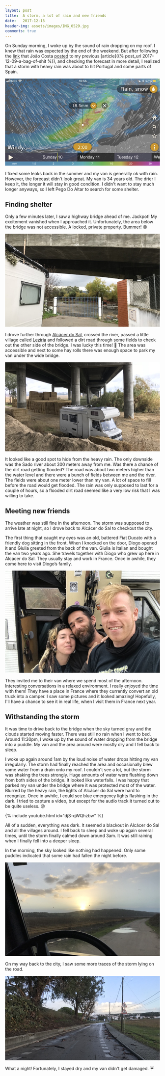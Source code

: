 ```yaml
---
layout: post
title:  A storm, a lot of rain and new friends
date:   2017-12-13
header-img: assets/images/IMG_0529.jpg
comments: true
---
```


On Sunday morning, I woke up by the sound of rain dropping on my roof. I knew that rain was expected by the end of the weekend. But after following the [link](http://disq.us/url?url=http%3A%2F%2Fobservador.pt%2F2017%2F12%2F09%2Ftodos-os-distritos-de-portugal-continental-sob-aviso-laranja-no-domingo%2F%3ArHvbccN4NBZw619J9Xd81KNfDR4&cuid=5291110) that João Costa [posted](http://localhost:4000/blog/a-bag-of-shit/#comment-3654974101) to my previous [article]({% post_url 2017-12-09-a-bag-of-shit %}), and checking the forecast in more detail, I realized that a storm with heavy rain was about to hit Portugal and some parts of Spain.

![Storm forecasted for Portugal](/assets/images/IMG_0529.jpg)

I fixed some leaks back in the summer and my van is generally ok with rain. However, the forecast didn't look great. My van is 34 years old. The drier I keep it, the longer it will stay in good condition. I didn't want to stay much longer anyways, so I left Pego Do Altar to search for some shelter.

## Finding shelter

Only a few minutes later, I saw a highway bridge ahead of me. Jackpot! My excitement vanished when I approached it. Unfortunately, the area below the bridge was not accessible. A locked, private property. Bummer! :disappointed:

![Locked area under a highway bridge](/assets/images/IMG_0519.jpg)

I drove further through [Alcácer do Sal](https://www.google.com/maps/place/Alcácer+do+Sal,+Portugal/), crossed the river, passed a little village called [Lezíria](https://www.google.com/maps/place/Lezíria,+Alcácer+do+Sal,+Portugal/) and followed a dirt road through some fields to check out the other side of the bridge. I was lucky this time! :tada: The area was accessible and next to some hay rolls there was enough space to park my van under the wide bridge.

![Van parked under a highway bridge](/assets/images/IMG_0525.jpg)

It looked like a good spot to hide from the heavy rain. The only downside was the Sado river about 300 meters away from me. Was there a chance of the dirt road getting flooded? The road was about two meters higher than the water level and there were a bunch of fields between me and the river. The fields were about one meter lower than my van. A lot of space to fill before the road would get flooded. The rain was only supposed to last for a couple of hours, so a flooded dirt road seemed like a very low risk that I was willing to take.

## Meeting new friends

The weather was still fine in the afternoon. The storm was supposed to arrive late at night, so I drove back to Alcácer do Sal to checkout the city.

The first thing that caught my eyes was an old, battered Fiat Ducato with a friendly dog sitting in the front. When I knocked on the door, Diogo opened it and Giulia greeted from the back of the van. Giulia is Italian and bought the van two years ago. She travels together with Diogo who grew up here in Alcácer do Sal. They usually stay and work in France. Once in awhile, they come here to visit Diogo’s family.

![Selfie with Giulia, Diogo and me](/assets/images/IMG_0541.jpg)

They invited me to their van where we spend most of the afternoon. Interesting conversations in a relaxed environment. I really enjoyed the time with them! They have a place in France where they currently convert an old truck into a camper. I saw some pictures and it looked amazing! Hopefully, I'll have a chance to see it in real life, when I visit them in France next year.

## Withstanding the storm

It was time to drive back to the bridge when the sky turned gray and the clouds started moving faster. There was still no rain when I went to bed. Around 11:30pm, I woke up by the sound of water dropping from the bridge into a puddle. My van and the area around were mostly dry and I fell back to sleep.

I woke up again around 1am by the loud noise of water drops hitting my van irregularly. The storm had finally reached the area and occasionally blew some water from a drain onto my roof. I couldn't see a lot, but the storm was shaking the trees strongly. Huge amounts of water were flushing down from both sides of the bridge. It looked like waterfalls. I was happy that parked my van under the bridge where it was protected most of the water. Blurred by the heavy rain, the lights of Alcácer do Sal were hard to recognize. Once in awhile, I could see blue emergency lights flashing in the dark. I tried to capture a video, but except for the audio track it turned out to be quite useless. :stuck_out_tongue_winking_eye:

{% include youtube.html id="djS-qWQhzbw" %}

All of a sudden, everything was dark. It seemed a blackout in Alcácer do Sal and all the villages around. I fell back to sleep and woke up again several times, until the storm finally calmed down around 3am. It was still raining when I finally fell into a deeper sleep.

In the morning, the sky looked like nothing had happened. Only some puddles indicated that some rain had fallen the night before.

![Sunrise in the morning](/assets/images/IMG_0551.jpg)

On my way back to the city, I saw some more traces of the storm lying on the road.

![Sunrise in the morning](/assets/images/IMG_0554.jpg)

What a night! Fortunately, I stayed dry and my van didn't get damaged. :umbrella:
